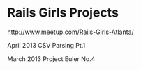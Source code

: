 # Rails Girls Projects

http://www.meetup.com/Rails-Girls-Atlanta/

April 2013
CSV Parsing Pt.1

March 2013
Project Euler No.4
